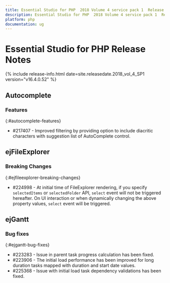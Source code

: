 ```yaml
---
title: Essential Studio for PHP  2018 Volume 4 service pack 1  Release Notes  
description: Essential Studio for PHP  2018 Volume 4 service pack 1  Release Notes  
platform: php
documentation: ug
---
```


# Essential Studio for PHP  Release Notes  

{% include release-info.html date=site.releasedate.2018_vol_4_SP1  version="v16.4.0.52" %} 






## Autocomplete

### Features
{:#autocomplete-features}

* \#217407 - Improved filtering by providing option to include diacritic characters with suggestion list of AutoComplete control.
## ejFileExplorer

### Breaking Changes
{:#ejfileexplorer-breaking-changes}

* \#224998 - At initial time of FileExplorer rendering, if you specify `selectedItems` or `selectedFolder` API, `select` event will not be triggered hereafter. On UI interaction or when dynamically changing the above property values, `select` event will be triggered.
## ejGantt

### Bug fixes
{:#ejgantt-bug-fixes}

* \#223283 - Issue in parent task progress calculation has been fixed.
* \#223906 - The initial load performance has been improved for long duration tasks mapped with duration and start date values.
* \#225368 - Issue with initial load task dependency validations has been fixed.
